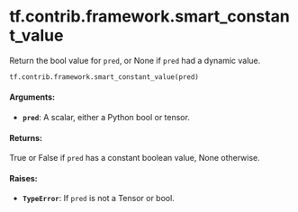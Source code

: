 <div itemscope itemtype="http://developers.google.com/ReferenceObject">
<meta itemprop="name" content="tf.contrib.framework.smart_constant_value" />
<meta itemprop="path" content="Stable" />
</div>

# tf.contrib.framework.smart_constant_value

Return the bool value for `pred`, or None if `pred` had a dynamic value.

``` python
tf.contrib.framework.smart_constant_value(pred)
```

<!-- Placeholder for "Used in" -->


#### Arguments:


* <b>`pred`</b>: A scalar, either a Python bool or tensor.


#### Returns:

True or False if `pred` has a constant boolean value, None otherwise.



#### Raises:


* <b>`TypeError`</b>: If `pred` is not a Tensor or bool.